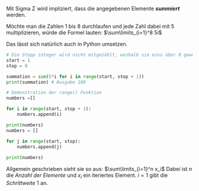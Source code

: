 

Mit Sigma $\Sigma$ wird impliziert, dass die angegebenen Elemente ***summiert*** werden.

Möchte man die Zahlen 1 bis 8 durchlaufen und jede Zahl dabei mit 5 multiplizieren, würde die Formel lauten:    $\sum\limits_{i=1}^8 5i$

Das lässt sich natürlich auch in Python umsetzen.


```python
# Die Stopp integer wird nicht mitgezählt, weshalb sie eins über 8 gewähltwerden muss.
start = 1
stop = 8

summation = sum(5*i for i in range(start, stop + 1))
print(summation) # Ausgabe 180

# Demonstration der range() Funktion
numbers =[]

for i in range(start, stop + 1):
    numbers.append(i)

print(numbers) 
numbers = []

for j in range(start, stop):
    numbers.append(j)
    
print(numbers)    
```


Allgemein geschrieben sieht sie so aus: $\sum\limits_{i=1}^n x_i$   Dabei ist $n$ die *Anzahl der Elemente* und $x_i$ ein iteriertes Element. $i=1$ gibt die *Schrittweite* 1 an.
